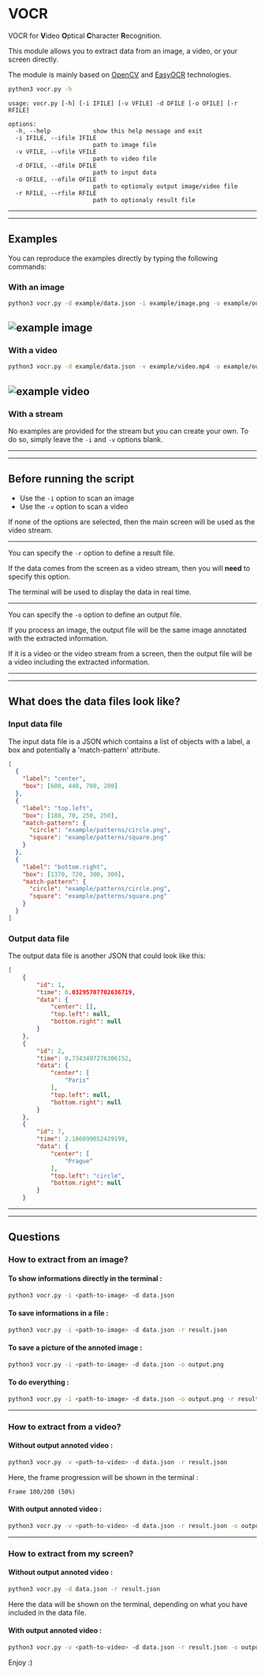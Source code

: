 # VOCR

VOCR for **V**ideo **O**ptical **C**haracter **R**ecognition.

This module allows you to extract data from an image, a video, or your screen directly.

The module is mainly based on [OpenCV](https://github.com/opencv/opencv-python) and [EasyOCR](https://github.com/JaidedAI/EasyOCR) technologies.

```sh
python3 vocr.py -h
```

```
usage: vocr.py [-h] [-i IFILE] [-v VFILE] -d DFILE [-o OFILE] [-r RFILE]

options:
  -h, --help            show this help message and exit
  -i IFILE, --ifile IFILE
                        path to image file
  -v VFILE, --vfile VFILE
                        path to video file
  -d DFILE, --dfile DFILE
                        path to input data
  -o OFILE, --ofile OFILE
                        path to optionaly output image/video file
  -r RFILE, --rfile RFILE
                        path to optionaly result file
```

---

---

## Examples

You can reproduce the examples directly by typing the following commands:

### With an image

```sh
python3 vocr.py -d example/data.json -i example/image.png -o example/output/image.png
```

## <img src="example/output/image.png" alt="example image">

### With a video

```sh
python3 vocr.py -d example/data.json -v example/video.mp4 -o example/output/video.avi -r example/output/result.json
```

## <img src="example/output/video.gif" alt="example video">

### With a stream

No examples are provided for the stream but you can create your own. To do so, simply leave the `-i` and `-v` options blank.

---

---

## Before running the script

- Use the `-i` option to scan an image
- Use the `-v` option to scan a video

If none of the options are selected, then the main screen will be used as the video stream.

---

You can specify the `-r` option to define a result file.

If the data comes from the screen as a video stream, then you will **need** to specify this option.

The terminal will be used to display the data in real time.

---

You can specify the `-o` option to define an output file.

If you process an image, the output file will be the same image annotated with the extracted information.

If it is a video or the video stream from a screen, then the output file will be a video including the extracted information.

---

---

## What does the data files look like?

### Input data file

The input data file is a JSON which contains a list of objects with a label, a box and potentially a 'match-pattern' attribute.

```json
[
  {
    "label": "center",
    "box": [600, 440, 700, 200]
  },
  {
    "label": "top.left",
    "box": [180, 70, 250, 250],
    "match-pattern": {
      "circle": "example/patterns/circle.png",
      "square": "example/patterns/square.png"
    }
  },
  {
    "label": "bottom.right",
    "box": [1370, 720, 300, 300],
    "match-pattern": {
      "circle": "example/patterns/circle.png",
      "square": "example/patterns/square.png"
    }
  }
]
```

### Output data file

The output data file is another JSON that could look like this:

```json
[
    {
        "id": 1,
        "time": 0.03295707702636719,
        "data": {
            "center": [],
            "top.left": null,
            "bottom.right": null
        }
    },
    {
        "id": 2,
        "time": 0.7343497276306152,
        "data": {
            "center": [
                "Paris"
            ],
            "top.left": null,
            "bottom.right": null
        }
    },
    {
        "id": 7,
        "time": 2.186099052429199,
        "data": {
            "center": [
                "Prague"
            ],
            "top.left": "circle",
            "bottom.right": null
        }
    }
```

---

---

## Questions

### How to extract from an image?

#### To show informations directly in the terminal :

```sh
python3 vocr.py -i <path-to-image> -d data.json
```

#### To save informations in a file :

```sh
python3 vocr.py -i <path-to-image> -d data.json -r result.json
```

#### To save a picture of the annoted image :

```sh
python3 vocr.py -i <path-to-image> -d data.json -o output.png
```

#### To do everything :

```sh
python3 vocr.py -i <path-to-image> -d data.json -o output.png -r result.json
```

---

### How to extract from a video?

#### Without output annoted video :

```sh
python3 vocr.py -v <path-to-video> -d data.json -r result.json
```

Here, the frame progression will be shown in the terminal :

```
Frame 100/200 (50%)
```

#### With output annoted video :

```sh
python3 vocr.py -v <path-to-video> -d data.json -r result.json -o output.avi
```

---

### How to extract from my screen?

#### Without output annoted video :

```sh
python3 vocr.py -d data.json -r result.json
```

Here the data will be shown on the terminal, depending on what you have included in the data file.

#### With output annoted video :

```sh
python3 vocr.py -v <path-to-video> -d data.json -r result.json -o output.avi
```

Enjoy :)
